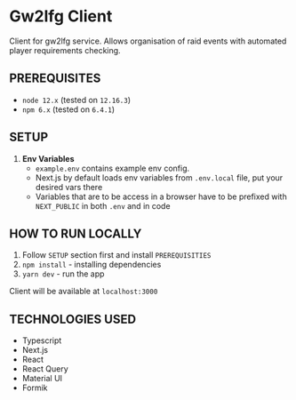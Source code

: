 # Gw2lfg Client

Client for gw2lfg service. Allows organisation of raid events with automated player requirements checking.

## PREREQUISITES

- `node 12.x` (tested on `12.16.3`)
- `npm 6.x` (tested on `6.4.1`)

## SETUP

1. **Env Variables**
   - `example.env` contains example env config.
   - Next.js by default loads env variables from `.env.local` file, put your desired vars there
   - Variables that are to be access in a browser have to be prefixed with `NEXT_PUBLIC` in both `.env` and in code

## HOW TO RUN LOCALLY

1. Follow `SETUP` section first and install `PREREQUISITIES`
2. `npm install` - installing dependencies
3. `yarn dev` - run the app

Client will be available at `localhost:3000`

## TECHNOLOGIES USED

- Typescript
- Next.js
- React
- React Query
- Material UI
- Formik
